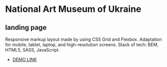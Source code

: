 # National Art Museum of Ukraine
## landing page
Responsive markup layout made by using CSS Grid and Flexbox. Adaptation for mobile, tablet, laptop, and high-resolution screens.
Stack of tech: BEM, HTML5, SASS, JavaScript.

- [DEMO LINK](https://tamara-ostapets.github.io/NAMU-landing-page/)

